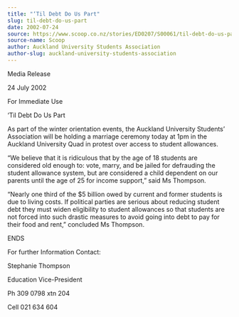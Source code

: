 ```yaml
---
title: "‘Til Debt Do Us Part"
slug: til-debt-do-us-part
date: 2002-07-24
source: https://www.scoop.co.nz/stories/ED0207/S00061/til-debt-do-us-part.htm
source-name: Scoop
author: Auckland University Students Association
author-slug: auckland-university-students-association
---
```

<p></p>

<p>Media Release</p>

<p>24 July 2002</p>

<p>For Immediate
Use</p>

<p></p>

<p>‘Til Debt Do Us Part</p>

<p>As part of the winter
orientation events, the Auckland University Students’
Association will be holding a marriage ceremony today at 1pm
in the Auckland University Quad in protest over access to
student allowances.</p>

<p>“We believe that it is ridiculous that
by the age of 18 students are considered old enough to:
vote, marry, and be jailed for defrauding the student
allowance system, but are considered a child dependent on
our parents until the age of 25 for income support,” said Ms
Thompson.<p>

<p>“Nearly one third of the $5 billion owed by
current and former students is due to living costs. If
political parties are serious about reducing student debt
they must widen eligibility to student allowances so that
students are not forced into such drastic measures to avoid
going into debt to pay for their food and rent,” concluded
Ms Thompson.</p>

<p></p>

<p>ENDS</p>

<p></p>

<p>For further Information
Contact:</p>

<p></p>

<p>Stephanie Thompson</p>

<p>Education
Vice-President</p>

<p>Ph 309 0798 xtn 204</p>

<p>Cell 021 634
604</p>






<!--


